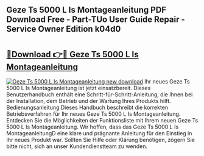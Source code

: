 ## Geze Ts 5000 L Is Montageanleitung PDF Download Free - Part-TUo User Guide Repair - Service Owner Edition k04d0

# <h2><a href="http://df8rm8b.blite.top/?on=Geze+Ts+5000+L+Is+Montageanleitung">🔗Download 👉🔴 Geze Ts 5000 L Is Montageanleitung</a></h2>

[![Geze Ts 5000 L Is Montageanleitung new download](https://i.imgur.com/lujVjoI.png)](http://df8rm8b.blite.top/?on=Geze+Ts+5000+L+Is+Montageanleitung)
Ihr neues Geze Ts 5000 L Is Montageanleitung ist jetzt einsatzbereit. Dieses Benutzerhandbuch enthält eine Schritt-für-Schritt-Anleitung, die Ihnen bei der Installation, dem Betrieb und der Wartung Ihres Produkts hilft. Bedienungsanleitung Dieses Handbuch beschreibt die korrekten Betriebsverfahren für Ihr neues Geze Ts 5000 L Is Montageanleitung. Entdecken Sie die Möglichkeiten der Funktionsliste mit Ihrem neuen Geze Ts 5000 L Is Montageanleitung. Wir hoffen, dass das Geze Ts 5000 L Is MontageanleitungD eine klare und prägnante Anleitung für den Einstieg in Ihr neues Produkt war. Sollten Sie Hilfe oder Klärung benötigen, zögern Sie bitte nicht, sich an unser Kundendienstteam zu wenden.
